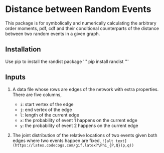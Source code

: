 # Distance between Random Events

This package is for symbolically and numerically calculating the arbitrary order moments, pdf, cdf and their conditional counterparts of the distance between two random events in a given graph.

## Installation

Use pip to install the randist package
'''
pip install randist
'''

## Inputs
1. A data file whose rows are edges of the network with extra properties. There are five columns,
   * `i`: start vertex of the edge
   * `j`: end vertex of the edge
   * `l`: length of the current edge
   * `x`: the probability of event 1 happens on the current edge
   * `y`: the probability of event 2 happens on the current edge

2. The joint distribution of the relative locations of two events given both edges where two events happen are fixed, `![alt text](https://latex.codecogs.com/gif.latex?\Phi_{P,Q}(p,q))`


